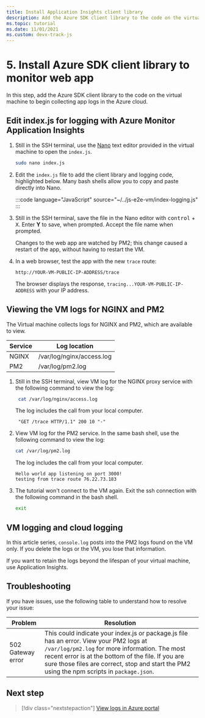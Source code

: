 ```yaml
---
title: Install Application Insights client library
description: Add the Azure SDK client library to the code on the virtual machine to begin collecting app logs in the Azure cloud. 
ms.topic: tutorial
ms.date: 11/01/2021
ms.custom: devx-track-js
---
```


# 5. Install Azure SDK client library to monitor web app

In this step, add the Azure SDK client library to the code on the virtual machine to begin collecting app logs in the Azure cloud.


## Edit index.js for logging with Azure Monitor Application Insights

1. Still in the SSH terminal, use the [Nano](https://www.nano-editor.org/dist/latest/nano.html#Editor-Basics) text editor provided in the virtual machine to open the `index.js`. 

    ```bash
    sudo nano index.js
    ```

1. Edit the `index.js` file to add the client library and logging code, highlighted below. Many bash shells allow you to copy and paste directly into Nano. 

    :::code language="JavaScript" source="~/../js-e2e-vm/index-logging.js" :::

1. Still in the SSH terminal, save the file in the Nano editor with <kbd>control</kbd> + <kbd>X</kbd>. Enter **Y** to save, when prompted. Accept the file name when prompted.  

    Changes to the web app are watched by PM2; this change caused a restart of the app, without having to restart the VM. 

1. In a web browser, test the app with the new `trace` route:

    ```http
    http://YOUR-VM-PUBLIC-IP-ADDRESS/trace
    ```

    The browser displays the response, `tracing...YOUR-VM-PUBLIC-IP-ADDRESS` with your IP address.

## Viewing the VM logs for NGINX and PM2

The Virtual machine collects logs for NGINX and PM2, which are available to view.

| Service | Log location|
|--|--|
|NGINX| /var/log/nginx/access.log|
|PM2| /var/log/pm2.log|

1. Still in the SSH terminal, view VM log for the NGINX proxy service with the following command to view the log:

    ```bash
     cat /var/log/nginx/access.log
    ```

    The log includes the call from your local computer. 

    ```console
     "GET /trace HTTP/1.1" 200 10 "-"
    ```

1. View VM log for the PM2 service. In the same bash shell, use the following command to view the log:

    ```bash
    cat /var/log/pm2.log
    ```

    The log includes the call from your local computer. 

    ```console
    Hello world app listening on port 3000!
    testing from trace route 76.22.73.183
    ```

1. The tutorial won't connect to the VM again. Exit the ssh connection with the following command in the bash shell. 

    ```bash
    exit
    ```

## VM logging and cloud logging

In this article series, `console.log` posts into the PM2 logs found on the VM only. If you delete the logs or the VM, you lose that information. 

If you want to retain the logs beyond the lifespan of your virtual machine, use Application Insights. 

## Troubleshooting

If you have issues, use the following table to understand how to resolve your issue:

|Problem|Resolution|
|--|--|
|502 Gateway error|This could indicate your index.js or package.js file has an error. View your PM2 logs at `/var/log/pm2.log` for more information. The most recent error is at the bottom of the file. If you are sure those files are correct, stop and start the PM2 using the npm scripts in `package.json`.|

## Next step

> [!div class="nextstepaction"]
> [View logs in Azure portal](azure-monitor-application-insights-logs.md) 